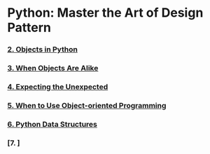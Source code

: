 # Python: Master the Art of Design Pattern

### [2. Objects in Python](./chapter2/README.md)
### [3. When Objects Are Alike](./chapter3/README.md)
### [4. Expecting the Unexpected](./chapter4/README.md)
### [5. When to Use Object-oriented Programming](./chapter5/README.md)
### [6. Python Data Structures](./chapter6/README.md)
### [7. ]
